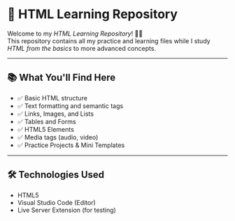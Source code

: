 # 🧠 HTML Learning Repository

Welcome to my *HTML Learning Repository*! 👨‍💻  
This repository contains all my practice and learning files while I study *HTML from the basics* to more advanced concepts.

---

## 📚 What You'll Find Here

- ✅ Basic HTML structure  
- ✅ Text formatting and semantic tags  
- ✅ Links, Images, and Lists  
- ✅ Tables and Forms  
- ✅ HTML5 Elements  
- ✅ Media tags (audio, video)  
- ✅ Practice Projects & Mini Templates

---

## 🛠️ Technologies Used

- HTML5  
- Visual Studio Code (Editor)  
- Live Server Extension (for testing)

